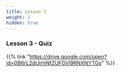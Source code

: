 ```yaml
---
title: Lesson 3
weight: 3
hidden: true
---
```

### Lesson 3 - Quiz

{{% link "https://drive.google.com/open?id=0B6rL2dUirhNfZUFGVl9RNXNYTGs" %}}
